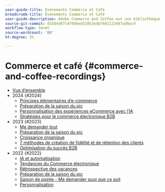 ```yaml
---
user-guide-title: Événements Commerce et Café
breadcrumb-title: Événements Commerce et Café
user-guide-description: Adobe Commerce and Coffee est une bibliothèque vidéo où experts et pairs ont partagé leurs réflexions et idées sur l’utilisation d’Adobe Commerce.
source-git-commit: d5584d9714f046ed32853edb7602123487ad9ac9
workflow-type: tm+mt
source-wordcount: '88'
ht-degree: 5%

---
```



# Commerce et café {#commerce-and-coffee-recordings}

+ [Vue d’ensemble](overview.md)
+ 2024 {#2024}
   + [Principes élémentaires d’e-commerce](2024/ecommerce-essentials.md)
   + [Préparation de la saison du pic](2024/peak-season-prep.md)
   + [Personnalisation des expériences eCommerce avec l’IA](2024/personalize-ecommerce.md)
   + [Stratégies pour le commerce électronique B2B](2024/commerce-and-coffee-strategies-for-b2b-ecommerce.md)
+ 2023 {#2023}
   + [Me demander tout](2023/ask-me-anything.md)
   + [Préparation de la saison du pic](2023/peak-season-prep.md)
   + [Croissance organique](2023/organic-growth.md)
   + [7 méthodes de création de fidélité et de rétention des clients](2023/loyalty-retention.md)
   + [Optimisation du succès B2B](2023/b2b.md)
+ 2022 {#2022}
   + [IA et automatisation](2022/ai-and-automation.md)
   + [Tendances du Commerce électronique](2022/ecommerce-trends.md)
   + [Rétrospective des vacances](2022/holiday.md)
   + [Préparation de la saison du pic](2022/peak-season-prep.md)
   + [Saison de pointe - Me demander quoi que ce soit](2022/peak-season-ask-anything.md)
   + [Personnalisation](2022/personalization.md)

<!--+ Commerce Events {#commerce-events}
  + [Overview](commerce-events/overview.md)
  + 2022 {#2022}
    + [Top Tips and Tricks for Adobe Campaign Standard](customer-journeys/2022/tips-and-tricks.md)
    + [Develop and customize data models in Adobe [!DNL Campaign Classic]](customer-journeys/2022/data-models.md)

+ Data and insights {#commerce-release-updates}
  + [Overview](commerce-release-updates/overview.md)
  + 2022 {#2022}
    + [Innovations and trends](data-and-insights/2022/innovations.md)
    + [Sensei and Analysis Workspace](data-and-insights/2022/sensei.md)
    + [Personalize and automate with Adobe Target](data-and-insights/2022/personalize.md)
    + [Analytics and Target applications for Mobile and Apps](data-and-insights/2022/mobile-and-apps.md)
    + [Cross Device Analytics and Customer Journey Analytics](data-and-insights/2022/cross-device-analytics.md) -->
